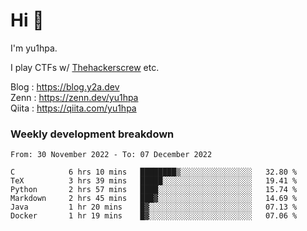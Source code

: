 # Hi 👋

I'm yu1hpa.

I play CTFs w/ [Thehackerscrew](https://www.thehackerscrew.team/) etc.

Blog : https://blog.y2a.dev  
Zenn : https://zenn.dev/yu1hpa  
Qiita : https://qiita.com/yu1hpa  

### Weekly development breakdown

<!--START_SECTION:waka-->

```text
From: 30 November 2022 - To: 07 December 2022

C            6 hrs 10 mins   ████████▒░░░░░░░░░░░░░░░░   32.80 %
TeX          3 hrs 39 mins   █████░░░░░░░░░░░░░░░░░░░░   19.41 %
Python       2 hrs 57 mins   ████░░░░░░░░░░░░░░░░░░░░░   15.74 %
Markdown     2 hrs 45 mins   ███▓░░░░░░░░░░░░░░░░░░░░░   14.69 %
Java         1 hr 20 mins    █▓░░░░░░░░░░░░░░░░░░░░░░░   07.13 %
Docker       1 hr 19 mins    █▓░░░░░░░░░░░░░░░░░░░░░░░   07.06 %
```

<!--END_SECTION:waka-->

